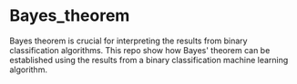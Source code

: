 # Bayes_theorem
Bayes theorem is crucial for interpreting the results from binary classification algorithms. This repo show how Bayes' theorem can be established using the results from a binary classification machine learning algorithm.

